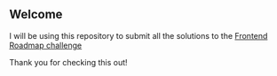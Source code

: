 ## Welcome
I will be using this repository to submit all the solutions to the [Frontend Roadmap challenge](https://roadmap.sh/projects/basic-html-website)


Thank you for checking this out!
